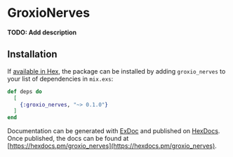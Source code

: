 # GroxioNerves

**TODO: Add description**

## Installation

If [available in Hex](https://hex.pm/docs/publish), the package can be installed
by adding `groxio_nerves` to your list of dependencies in `mix.exs`:

```elixir
def deps do
  [
    {:groxio_nerves, "~> 0.1.0"}
  ]
end
```

Documentation can be generated with [ExDoc](https://github.com/elixir-lang/ex_doc)
and published on [HexDocs](https://hexdocs.pm). Once published, the docs can
be found at [https://hexdocs.pm/groxio_nerves](https://hexdocs.pm/groxio_nerves).

